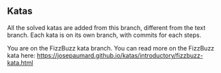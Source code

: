 ## Katas

All the solved katas are added from this branch, different from the text branch. Each kata is on its own branch, with commits for each steps.  

You are on the FizzBuzz kata branch. You can read more on the FizzBuzz kata here: https://josepaumard.github.io/katas/introductory/fizzbuzz-kata.html
 